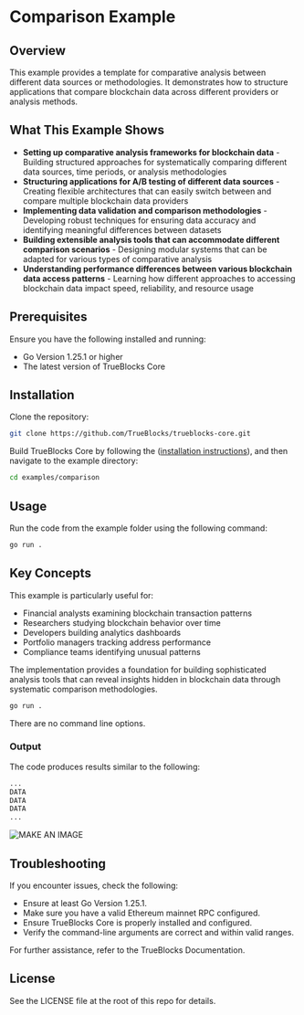 # Comparison Example

## Overview

This example provides a template for comparative analysis between different data sources or methodologies. It demonstrates how to structure applications that compare blockchain data across different providers or analysis methods.

## What This Example Shows

- **Setting up comparative analysis frameworks for blockchain data** - Building structured approaches for systematically comparing different data sources, time periods, or analysis methodologies
- **Structuring applications for A/B testing of different data sources** - Creating flexible architectures that can easily switch between and compare multiple blockchain data providers
- **Implementing data validation and comparison methodologies** - Developing robust techniques for ensuring data accuracy and identifying meaningful differences between datasets
- **Building extensible analysis tools that can accommodate different comparison scenarios** - Designing modular systems that can be adapted for various types of comparative analysis
- **Understanding performance differences between various blockchain data access patterns** - Learning how different approaches to accessing blockchain data impact speed, reliability, and resource usage

## Prerequisites

Ensure you have the following installed and running:

- Go Version 1.25.1 or higher
- The latest version of TrueBlocks Core

## Installation

Clone the repository:

```bash
git clone https://github.com/TrueBlocks/trueblocks-core.git
```

Build TrueBlocks Core by following the ([installation instructions](https://trueblocks.io/docs/install/install-core/)), and then navigate to the example directory:

```bash
cd examples/comparison
```

## Usage

Run the code from the example folder using the following command:

```bash
go run .
```

## Key Concepts

This example is particularly useful for:

- Financial analysts examining blockchain transaction patterns
- Researchers studying blockchain behavior over time
- Developers building analytics dashboards
- Portfolio managers tracking address performance
- Compliance teams identifying unusual patterns

The implementation provides a foundation for building sophisticated analysis tools that can reveal insights hidden in blockchain data through systematic comparison methodologies.

```bash
go run .
```

There are no command line options.

### Output

The code produces results similar to the following:

```bash
...
DATA
DATA
DATA
...
```

![MAKE AN IMAGE](./IMAGE_NAME.png)

## Troubleshooting

If you encounter issues, check the following:

- Ensure at least Go Version 1.25.1.
- Make sure you have a valid Ethereum mainnet RPC configured.
- Ensure TrueBlocks Core is properly installed and configured.
- Verify the command-line arguments are correct and within valid ranges.

For further assistance, refer to the TrueBlocks Documentation.

## License

See the LICENSE file at the root of this repo for details.
